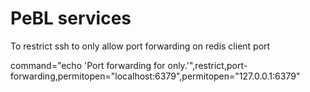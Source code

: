 # PeBL services


To restrict ssh to only allow port forwarding on redis client port  

command="echo 'Port forwarding for only.'",restrict,port-forwarding,permitopen="localhost:6379",permitopen="127.0.0.1:6379"  
